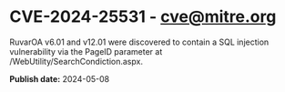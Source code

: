 # CVE-2024-25531 - cve@mitre.org

RuvarOA v6.01 and v12.01 were discovered to contain a SQL injection vulnerability via the PageID parameter at /WebUtility/SearchCondiction.aspx.

**Publish date:** 2024-05-08
